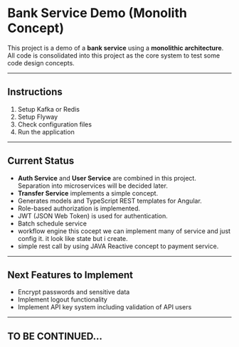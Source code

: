 # Bank Service Demo (Monolith Concept)

This project is a demo of a **bank service** using a **monolithic architecture**.  
All code is consolidated into this project as the core system to test some code design concepts.

---

## Instructions

1. Setup Kafka or Redis  
2. Setup Flyway  
3. Check configuration files  
4. Run the application

---

## Current Status

- **Auth Service** and **User Service** are combined in this project.  
  Separation into microservices will be decided later.  
- **Transfer Service** implements a simple concept.
- Generates models and TypeScript REST templates for Angular.  
- Role-based authorization is implemented.  
- JWT (JSON Web Token) is used for authentication.
- Batch schedule service
- workflow engine this cocept we can implement many of service and just config it. it look like state but i create.
- simple rest call by using JAVA Reactive concept to payment service.


---

## Next Features to Implement

- Encrypt passwords and sensitive data  
- Implement logout functionality  
- Implement API key system including validation of API users

---

## TO BE CONTINUED...
